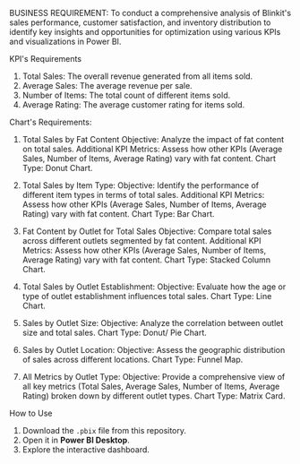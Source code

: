 BUSINESS REQUIREMENT:
To conduct a comprehensive analysis of Blinkit's sales performance, customer satisfaction, and inventory distribution to identify key insights and opportunities for optimization using various KPIs and visualizations in Power BI.

KPI's Requirements

1. Total Sales: The overall revenue generated from all items sold.
2. Average Sales: The average revenue per sale.
3. Number of Items: The total count of different items sold.
4. Average Rating: The average customer rating for items sold.

Chart's Requirements:

1. Total Sales by Fat Content
Objective: Analyze the impact of fat content on total sales.
Additional KPI Metrics: Assess how other KPIs (Average Sales, Number of Items, Average Rating) vary with fat content.
Chart Type: Donut Chart.

2. Total Sales by Item Type:
Objective: Identify the performance of different item types in terms of total sales.
Additional KPI Metrics: Assess how other KPIs (Average Sales, Number of Items, Average Rating) vary with fat content.
Chart Type: Bar Chart.

3. Fat Content by Outlet for Total Sales
Objective: Compare total sales across different outlets segmented by fat content.
Additional KPI Metrics: Assess how other KPIs (Average Sales, Number of Items, Average Rating) vary with fat content.
Chart Type: Stacked Column Chart.

4. Total Sales by Outlet Establishment:
Objective: Evaluate how the age or type of outlet establishment influences total sales.
Chart Type: Line Chart.

5. Sales by Outlet Size:
Objective: Analyze the correlation between outlet size and total sales.
Chart Type: Donut/ Pie Chart.

6. Sales by Outlet Location:
Objective: Assess the geographic distribution of sales across different locations.
Chart Type: Funnel Map.

7. All Metrics by Outlet Type:
Objective: Provide a comprehensive view of all key metrics (Total Sales, Average Sales, Number of Items, Average Rating) broken down by different outlet types.
Chart Type: Matrix Card.

How to Use  
1. Download the `.pbix` file from this repository.  
2. Open it in **Power BI Desktop**.  
3. Explore the interactive dashboard.  
